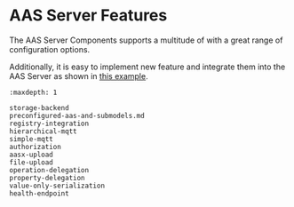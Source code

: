 # AAS Server Features
The AAS Server Components supports a multitude of  with a great range of configuration options.

Additionally, it is easy to implement new feature and integrate them into the AAS Server as shown in [this example](./simple-feature-decoration.md).

```{toctree}
:maxdepth: 1

storage-backend
preconfigured-aas-and-submodels.md
registry-integration
hierarchical-mqtt
simple-mqtt
authorization
aasx-upload
file-upload
operation-delegation
property-delegation
value-only-serialization
health-endpoint
```